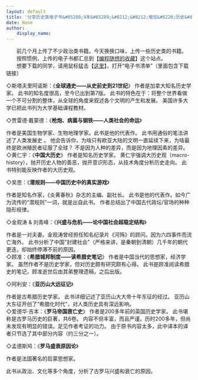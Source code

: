 ```yaml
---
layout: default
title: '分享历史类电子书&#65288;9本&#65289;&#8212;&#8212;增加&#8220;历史&#8221;大类'
date: None
author:
    display_name: 
---
```


  
  
　　前几个月上传了不少政治类书籍。今天换换口味，上传一些历史类的书籍。  
　　按照惯例，上传的电子书都汇总到【[编程随想的收藏](https://github.com/programthink/)】这个站点。  
　　想要下载的同学，请用鼠标猛击【[这里](https://github.com/programthink/books)】，打开“电子书清单”（里面包含下载链接）  
  
  
◇斯塔夫里阿诺斯：《**全球通史——从史前史到21世纪**》 作者是加拿大知名历史学家。 此书的知名度很高，至今已出到第7版。 此书的特色在于：将整个世界看做一个不可分割的整体，从全球的角度来叙述各个文明的产生和发展。 美国许多大学已把此书列为大学基础课程教材。

◇贾雷德·戴蒙德：《**枪炮、病菌与钢铁——人类社会的命运**》

作者是美国生物学家、生物地理学家。此书是他的代表作。 此书用通俗的笔法讲述了人类发展史 。 他会告诉你，为啥只有欧亚大陆的文明一直延续下来，为啥最终是欧洲殖民者征服了全球？ 不是因为人种的差异，而是因为地理因素的差异。  
◇黄仁宇：《**中国大历史**》 作者是知名历史学家。 黄仁宇强调大历史观（macro-history），抛开历史人物的善恶，抛开意识形态，从技术角度分析历史走向。 此书特别能反映作者的大历史观。

◇吴思：《**潜规则——中国历史中的真实游戏**》

作者是知名作家，《炎黄春秋》杂志的主编、副社长。 此书是他的代表作。如今广为流传的“潜规则”一词，就是出自此书。 作者总结出了中国古代政坛/官场的种种隐形规律。

◇金观涛 & 刘青峰：《**兴盛与危机——论中国社会超稳定结构**》

作者是一对夫妻。金观涛曾经担任知名纪录片《河殇》的顾问。因为六四事件而流亡海外。 此书分析了中国"封建社会"（严格来讲，是秦朝到清朝）几千年的朝代更迭，却始终停滞不前的原因。  
◇顾准：《**希腊城邦制度——读希腊史笔记**》 作者是中国当代的思想家，经济学家。 虽然作者不是历史学家，但对历史颇有研究颇有心得。 此书是顾准阅读希腊史的笔记，顾准逝世后由其弟整理遗稿，之后出版。

◇阿利安：《**亚历山大远征记**》

作者是古希腊历史学家。 此书详细记述了亚历山大大帝十年东征的经过。 亚历山大东征开创了“希腊化时代”，对人类历史具有深远影响。  
◇爱德华·吉本：《**罗马帝国衰亡史**》 作者是200多年前的英国历史学家。 此书堪称是古罗马历史的巨著，共6卷。 内容不但丰富，而且严谨。历时200多年，但尚未发现有明显的错误。足见作者考证的功力。 由于原书内容太多，此中译本的译者只节选了其中部分内容（约三分之一）。

◇孟德斯鸠：《**罗马盛衰原因论**》

作者是法国著名的启蒙思想家。

此书从政治、文化等多个角度，分析了古罗马兴盛和衰亡的原因。

